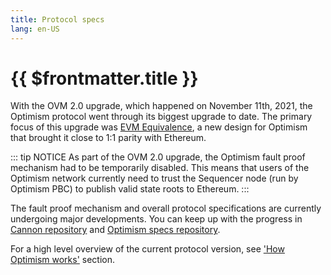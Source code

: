 ```yaml
---
title: Protocol specs
lang: en-US
---
```


# {{ $frontmatter.title }}

With the OVM 2.0 upgrade, which happened on November 11th, 2021, the Optimism protocol went through its biggest upgrade to date. The primary focus of this upgrade was [EVM Equivalence](https://medium.com/ethereum-optimism/introducing-evm-equivalence-5c2021deb306), a new design for Optimism that brought it close to 1:1 parity with Ethereum.

::: tip NOTICE
As part of the OVM 2.0 upgrade, the Optimism fault proof mechanism had to be temporarily disabled. This means that users of the Optimism network currently need to trust the Sequencer node (run by Optimism PBC) to publish valid state roots to Ethereum.
:::

The fault proof mechanism and overall protocol specifications are currently undergoing major developments. You can keep up with the progress in [Cannon repository](https://github.com/ethereum-optimism/cannon/) and [Optimism specs repository](https://github.com/ethereum-optimism/optimistic-specs).

For a high level overview of the current protocol version, see ['How Optimism works'](../how-optimism-works/) section.